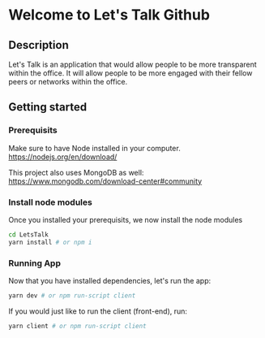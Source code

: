 # Welcome to Let's Talk Github

## Description
Let's Talk is an application that would allow people to be more transparent within the office. It will allow people to be more engaged with their fellow peers or networks within the office.

## Getting started

### Prerequisits

Make sure to have Node installed in your computer. 
https://nodejs.org/en/download/

This project also uses MongoDB as well: https://www.mongodb.com/download-center#community

### Install node modules

Once you installed your prerequisits, we now install the node modules
```sh
cd LetsTalk
yarn install # or npm i
```

### Running App

Now that you have installed dependencies, let's run the app:
``` sh
yarn dev # or npm run-script client
```

If you would just like to run the client (front-end), run: 
``` sh
yarn client # or npm run-script client
```
